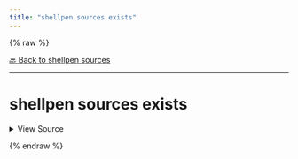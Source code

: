 ```yaml
---
title: "shellpen sources exists"
---
```


{% raw %}





[🔙 Back to shellpen sources](/api/shellpen/sources)

---







<!-- Todo, if there are no subcommands under the child commands, use a smaller heading size -->

# shellpen sources exists



<details>
  <summary>View Source</summary>

{% endraw %}
{% highlight sh %}
shellpen -- getSourceIndex "$@" >/dev/null
{% endhighlight %}
{% raw %}

</details>










  
{% endraw %}
